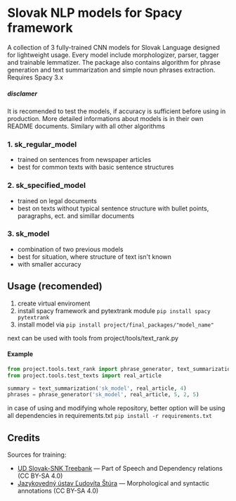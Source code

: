 # Slovak NLP models for Spacy framework

A collection of 3 fully-trained CNN models for Slovak Language designed for lightweight usage.
Every model include morphologizer, parser, tagger and trainable lemmatizer.
The package also contains algorithm for phrase generation and text summarization and simple noun phrases extraction.
Requires Spacy 3.x

##### disclamer

It is recomended to test the models, if accuracy is sufficient before using in production. More detailed informations about models is in their own README documents. Similary with all other algorithms

### 1. sk_regular_model

- trained on sentences from newspaper articles
- best for common texts with basic sentence structures

### 2. sk_specified_model

- trained on legal documents
- best on texts without typical sentence structure with bullet points, paragraphs, ect. and simillar documents

### 3. sk_model

- combination of two previous models
- best for situation, where structure of text isn't known
- with smaller accuracy


## Usage (recomended)

1. create virtual enviroment
2. install spacy framework and pytextrank module `pip install spacy pytextrank`
3. install model via `pip install project/final_packages/"model_name"`

next can be used with tools from project/tools/text_rank.py

#### Example

```python
from project.tools.text_rank import phrase_generator, text_summarization
from project.tools.test_texts import real_article

summary = text_summarization('sk_model', real_article, 4)
phrases = phrase_generator('sk_model', real_article, 5, 2, 5)
```

in case of using and modifying whole repository, better option will be using all dependencies in requirements.txt `pip install -r requirements.txt`

## Credits

Sources for training:

- [UD Slovak-SNK Treebank](https://github.com/UniversalDependencies/UD_Slovak-SNK) — Part of Speech and Dependency relations (CC BY-SA 4.0)
- [Jazykovedný ústav Ľudovíta Štúra](https://www.juls.savba.sk/data.html?) — Morphological and syntactic annotations (CC BY-SA 4.0)